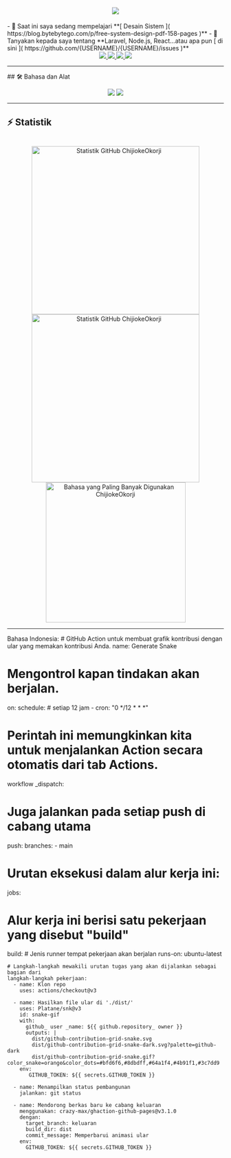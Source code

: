 <h1 align="center"> 
    <img src="https://readme-typing-svg.herokuapp.com/?font=Inter&size=48¢er=true&vCenter=true&width=500&height=70&color=4493F8&duration=4000&lines=Hai!+👋;+Saya+BedeHub!;" /> 
</h1> 
- 🌱 Saat ini saya sedang mempelajari **[ Desain Sistem ]( https://blog.bytebytego.com/p/free-system-design-pdf-158-pages )** 
- 💬 Tanyakan kepada saya tentang **Laravel, Node.js, React...atau apa pun [ di sini ]( https://github.com/{USERNAME}/{USERNAME}/issues )**

 <br> 

<div align="center"> 
  <a href="chijiokeokorji@gmail.com"> 
    <img src="https://img.shields.io/badge/Gmail-333333?style=for-the-badge&logo=gmail&logoColor=red" /> 
  </a> 
  <a href="https://linkedin.com/in/chijiokeokorji" target="_blank"> 
    <img src="https://img.shields.io/badge/LinkedIn-0077B5?style=untuk-lencana&logo=linkedin&logoColor=putih" target="_blank" /> 
  </a> 
  <a href="https://medium.com/@chijiokeokorji" target="_blank"> 
    <img src="https://img.shields.io/badge/Medium-000000?style=untuk-lencana&logo=medium&logoColor=putih" target="_blank" /> 
  </a> 
  <a href="https://codepen.io/chijiokeokorji" target="_blank"> 
    <img src="https://img.shields.io/badge/CodePen-1e1f26?style=untuk-lencana&logo=codepen&logoColor=putih" target="_blank" /> 
  </a> 
</div>
<hr>
## 🛠️ Bahasa dan Alat

 <br> 

<p align="center"> 
  <img src="https://skillicons.dev/icons?i=java,spring,ts,nodejs,react,nextjs,mongodb,postgres,prisma" /> 
  <img src="https://skillicons.dev/icons?i=html,css,sass,tailwind,js,vue,redux,d3,git,postman,figma" /> 
</p> 

<hr>

## ⚡️ Statistik

 <br> 

<div align=center> 
  <img width=390 src="https://github-readme-stats.vercel.app/api?username=chijiokeokorji&theme=transparent&count_private=true&show_icons=true&rank_icon=github&locale=en" alt="Statistik GitHub ChijiokeOkorji" /> 
  <img width=390 src="https://github-readme-streak-stats.herokuapp.com/?user=chijiokeokorji&theme=transparent&count_private=true&border_radius=10&locale=en" alt="Statistik GitHub ChijiokeOkorji" /> 
  <img width=325 src="https://github-readme-stats.vercel.app/api/top-langs?username=chijiokeokorji&theme=transparent&layout=donut&hide=css&langs_count=8&border_radius=10&show_icons=true&locale=en" alt="Bahasa yang Paling Banyak Digunakan ChijiokeOkorji" /> 
</div> 

<hr>

Bahasa Indonesia: # GitHub Action untuk membuat grafik kontribusi dengan ular yang memakan kontribusi Anda.
 name: Generate Snake 

# Mengontrol kapan tindakan akan berjalan.
 on: 
  schedule: 
      # setiap 12 jam 
    - cron: "0 */12 * * *"

   # Perintah ini memungkinkan kita untuk menjalankan Action secara otomatis dari tab Actions. 
  workflow _dispatch: 
  
  # Juga jalankan pada setiap push di cabang utama 
  push: 
    branches: 
    - main 

# Urutan eksekusi dalam alur kerja ini: 
jobs: 
  # Alur kerja ini berisi satu pekerjaan yang disebut "build" 
  build: 
    # Jenis runner tempat pekerjaan akan berjalan 
    runs-on: ubuntu-latest 

    # Langkah-langkah mewakili urutan tugas yang akan dijalankan sebagai bagian dari 
    langkah-langkah pekerjaan: 
      - name: Klon repo 
        uses: actions/checkout@v3 
    
      - name: Hasilkan file ular di './dist/' 
        uses: Platane/snk@v3 
        id: snake-gif 
        with: 
          github_ user _name: ${{ github.repository_ owner }} 
          outputs: | 
            dist/github-contribution-grid-snake.svg 
            dist/github-contribution-grid-snake-dark.svg?palette=github-dark 
            dist/github-contribution-grid-snake.gif?color_snake=orange&color_dots=#bfd6f6,#8dbdff,#64a1f4,#4b91f1,#3c7dd9 
        env: 
           GITHUB_TOKEN: ${{ secrets.GITHUB_TOKEN }} 

      - name: Menampilkan status pembangunan 
        jalankan: git status 

      - name: Mendorong berkas baru ke cabang keluaran 
        menggunakan: crazy-max/ghaction-github-pages@v3.1.0 
        dengan: 
          target_branch: keluaran 
          build_dir: dist 
          commit_message: Memperbarui animasi ular 
        env: 
          GITHUB_TOKEN: ${{ secrets.GITHUB_TOKEN }}
